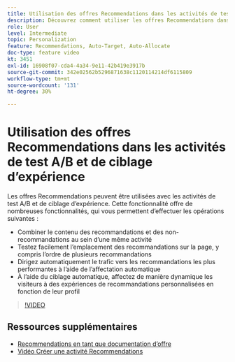 ```yaml
---
title: Utilisation des offres Recommendations dans les activités de test A/B et de ciblage d’expérience
description: Découvrez comment utiliser les offres Recommendations dans les activités de test A/B et de ciblage d’expérience dans Adobe Target.
role: User
level: Intermediate
topic: Personalization
feature: Recommendations, Auto-Target, Auto-Allocate
doc-type: feature video
kt: 3451
exl-id: 16908f07-cda4-4a34-9e11-42b419e3917b
source-git-commit: 342e02562b5296871638c1120114214df6115809
workflow-type: tm+mt
source-wordcount: '131'
ht-degree: 30%

---
```


# Utilisation des offres Recommendations dans les activités de test A/B et de ciblage d’expérience

Les offres Recommendations peuvent être utilisées avec les activités de test A/B et de ciblage d’expérience. Cette fonctionnalité offre de nombreuses fonctionnalités, qui vous permettent d’effectuer les opérations suivantes :

* Combiner le contenu des recommandations et des non-recommandations au sein d’une même activité
* Testez facilement l’emplacement des recommandations sur la page, y compris l’ordre de plusieurs recommandations
* Dirigez automatiquement le trafic vers les recommandations les plus performantes à l’aide de l’affectation automatique
* À l’aide du ciblage automatique, affectez de manière dynamique les visiteurs à des expériences de recommandations personnalisées en fonction de leur profil

>[!VIDEO](https://video.tv.adobe.com/v/28878?quality=12)

## Ressources supplémentaires

* [Recommendations en tant que documentation d’offre](https://experienceleague.adobe.com/docs/target/using/recommendations/recommendations-as-an-offer.html?lang=en)
* [Vidéo Créer une activité Recommendations](create-a-recommendations-activity.md)
